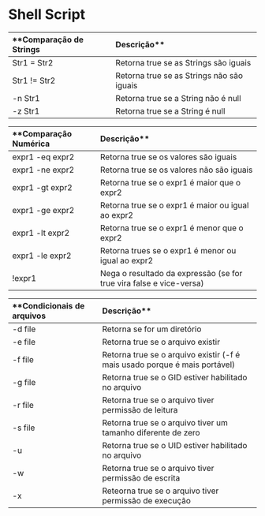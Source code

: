 # Shell Script

**Comparação de Strings | Descrição**
:---------------------- | :-----------------------------------------
Str1 = Str2             |  Retorna true se as Strings são iguais
Str1 != Str2            |  Retorna true se as Strings não são iguais
-n Str1                 |  Retorna true se a String não é null
-z Str1                 |  Retorna true se a String é null

**Comparação Numérica | Descrição**
:---------------------- | :----------------------------------------------------------------------
expr1 -eq expr2         |  Retorna true se os valores são iguais
expr1 -ne expr2         |  Retorna true se os valores não são iguais
expr1 -gt expr2         |  Retorna true se o expr1 é maior que o expr2
expr1 -ge expr2         |  Retorna true se o expr1 é maior ou igual ao expr2
expr1 -lt expr2         |  Retorna true se o expr1 é menor que o expr2
expr1 -le expr2         |  Retorna trues se o expr1 é menor ou igual ao expr2
!expr1                  |  Nega o resultado da expressão (se for true vira false e vice-versa)
 
**Condicionais de arquivos | Descrição**
:------------------------- | :---------------------------------------------------------------------------
-d file                    |  Retorna se for um diretório
-e file                    |  Retorna true se o arquivo existir
-f file                    |  Retorna true se o arquivo existir (-f é mais usado porque é mais portável)
-g file                    |  Retorna true se o GID estiver habilitado no arquivo
-r file                    |  Retorna true se o arquivo tiver permissão de leitura
-s file                    |  Retorna true se o arquivo tiver um tamanho diferente de zero
-u                         |  Retorna true se o UID estiver habilitado no arquivo
-w                         |  Retorna true se o arquivo tiver permissão de escrita
-x                         |  Reteorna true se o arquivo tiver permissão de execução
